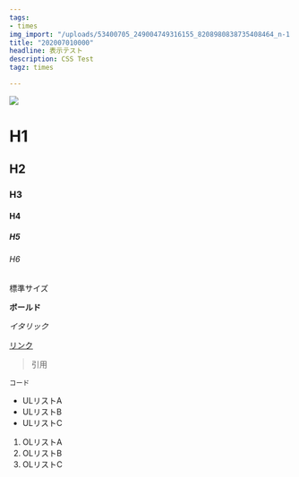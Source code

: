 ```yaml
---
tags:
- times
img_import: "/uploads/53400705_249004749316155_8208980838735408464_n-1.jpg"
title: "202007010000"
headline: 表示テスト
description: CSS Test
tagz: times

---
```

![](/uploads/53400705_249004749316155_8208980838735408464_n-1.jpg)

# H1

## H2

### H3

#### H4

##### H5

###### H6

標準サイズ

**ボールド**

_イタリック_

[リンク](https://www.startpage.com/ "Startpage.com")

> 引用

    コード

* ULリストA
* ULリストB
* ULリストC

1. OLリストA
2. OLリストB
3. OLリストC
